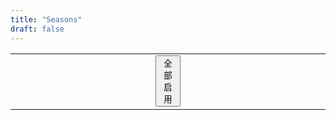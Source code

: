```yaml
---
title: "Seasons"
draft: false
---
```


<script src="https://unpkg.com/vue@next"></script>

<div id="Seasons">
  <template v-for="player in players" :key="players.color">
    <table
      v-if="!player.disabled"
      style="border-left: none; border-right: none"
    >
      <tr>
        <td
          v-bind="{bgcolor: player.color}"
          style="border: none; width: 45%"
        ></td>
        <td
          v-bind="{bgcolor: player.color}"
          style="border: none; width: 10%"
        ></td>
        <td
          v-bind="{bgcolor: player.color}"
          style="border: none; width: 45%"
        ></td>
      </tr>
      <tr>
        <td style="border: none; text-align: right">
          <button @click="minus(player, 5)">5</button>
          <button @click="minus(player, 3)">3</button>
          <button @click="minus(player, 2)">2</button>
          <button @click="minus(player, 1)">1</button>
        </td>
        <td style="border: none; text-align: center">{{player.mana}}</td>
        <td style="border: none; text-align: left">
          <button @click="add(player, 1)">1</button>
          <button @click="add(player, 2)">2</button>
          <button @click="add(player, 3)">3</button>
          <button @click="add(player, 5)">5</button>
        </td>
      </tr>
      <tr>
        <td style="border: none; text-align: right">
          <button @click="servant33(player)">邪术魔蛭</button>
          <button @click="servant39(player)">凝望者提图斯</button>
        </td>
        <td style="border: none; text-align: center">
          <button @click="disable(player)">禁用</button>
        </td>
      </tr>
    </table>
  </template>
  <table>
    <td style="border: none; text-align: right; width: 40%"></td>
    <td style="border: none; text-align: center; width: 10%">
      <button @click="enableAll">全部启用</button>
    </td>
    <td style="border: none; text-align: right; width: 40%"></td>
  </table>
</div>

<script>
  const Seasons = {
    data() {
      return {
        players: [
          { color: "purple", mana: 0, disabled: false },
          { color: "yellow", mana: 0, disabled: false },
          { color: "orange", mana: 0, disabled: false },
          { color: "gray", mana: 0, disabled: false },
        ],
      };
    },
    watch: {
      players(newPlayers, oldPlyaers) {
        players.forEach((player) => {
          if (player.mana < 0) player.mana = 0;
        });
      },
    },
    methods: {
      servant33(player) {
        that = this;
        for (let i = 0; i < this.players.length; ++i)
          if (this.players[i].mana <= 0 && i.color != player.color) {
            return;
          }
        this.players.forEach(function (i) {
          if (!i.disabled && i.color != player.color) {
            that.minus(i, 1);
            that.add(player, 1);
          }
        });
      },
      servant39(player) {
        that = this;
        for (let i = 0; i < this.players.length; ++i)
          if (this.players[i].mana <= 0 && i.color != player.color) {
            alert("凝望者提图斯将牺牲");
            return;
          }
        this.players.forEach(function (i) {
          if (!i.disabled && i.color != player.color) {
            that.minus(i, 1);
            that.add(player, 1);
          }
        });
      },
      disable(player) {
        player.disabled = true;
        for (let i = 0; i < this.players.length; ++i)
          if (!this.players[i].disabled) return;
        this.enableAll();
      },
      enableAll() {
        this.players.forEach(function (i) {
          i.disabled = false;
        });
      },
      minus(player, n) {
        player.mana -= n;
        if (player.mana < 0) player.mana = 0;
      },
      add(player, n) {
        player.mana += n;
      },
    },
  };
  Vue.createApp(Seasons).mount("#Seasons");
</script>
